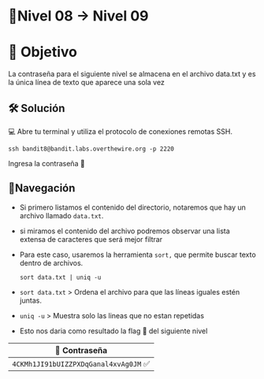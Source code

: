 # 🧩Nivel 08 → Nivel 09
 
# 🎯 Objetivo

La contraseña para el siguiente nivel se almacena en el archivo data.txt y es la única línea de texto que aparece una sola vez

## 🛠️ Solución

💻 Abre tu terminal y utiliza el protocolo de conexiones remotas SSH.

    ssh bandit8@bandit.labs.overthewire.org -p 2220

Ingresa la contraseña 🚩

## 🧭Navegación

- Si primero listamos el contenido del directorio, notaremos que hay un archivo llamado `data.txt`.
- si miramos el contenido del archivo podremos observar una lista extensa de caracteres que será mejor filtrar
- Para este caso, usaremos la herramienta `sort,` que permite buscar texto dentro de archivos.
    
    `sort data.txt | uniq -u`
    
- `sort data.txt` > Ordena el archivo para que las líneas iguales estén juntas.
- `uniq -u` > Muestra solo las lineas que no estan repetidas

- Esto nos daria como resultado la flag 🚩 del siguiente nivel

<div align="center">

| 🔐 Contraseña |
|:-------------:|
| `4CKMh1JI91bUIZZPXDqGanal4xvAg0JM` ✅ |

</div>
